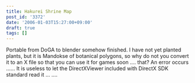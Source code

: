 ```yaml
---
title: Hakurei Shrine Map
post_id: '3372'
date: '2006-01-03T15:27:00+09:00'
draft: true
tags: []
---
```


Portable from DoGA to blender somehow finished. I have not yet planted plants, but it is Mandokse of botanical polygons, so why do not you convert it to an X file so that you can use it for games soon .... that? An error occurs ...... It is useless to let the DirectXViewer included with DirectX SDK standard read it ... ....
